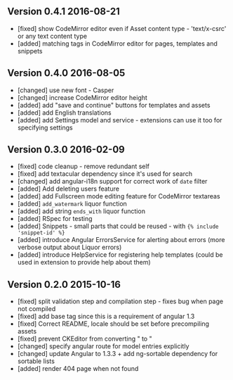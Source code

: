 ## Version 0.4.1 2016-08-21

* [fixed] show CodeMirror editor even if Asset content type - 'text/x-csrc' or any text content type
* [added] matching tags in CodeMirror editor for pages, templates and snippets

## Version 0.4.0 2016-08-05

* [changed] use new font - Casper
* [changed] increase CodeMirror editor height
* [added] add "save and continue" buttons for templates and assets
* [added] add English translations
* [added] add Settings model and service - extensions can use it too for specifying settings

## Version 0.3.0 2016-02-09

* [fixed] code cleanup - remove redundant self
* [fixed] add textacular dependency since it's used for search
* [changed] add angular-i18n support for correct work of `date` filter
* [added] Add deleting users feature
* [added] add Fullscreen mode editing feature for CodeMirror textareas
* [added] `add_watermark` liquor function
* [added] add string `ends_with` liquor function
* [added] RSpec for testing
* [added] Snippets - small parts that could be reused - with `{% include 'snippet-id' %}`
* [added] introduce Angular ErrorsService for alerting about errors (more verbose output about Liquor errors)
* [added] introduce HelpService for registering help templates (could be used in extension to provide help about them)

## Version 0.2.0 2015-10-16

* [fixed] split validation step and compilation step - fixes bug when page not compiled
* [fixed] add base tag since this is a requirement of angular 1.3
* [fixed] Correct README, locale should be set before precompiling assets
* [fixed] prevent CKEditor from converting " to &quot;
* [changed] specify angular route for model entries explicitly
* [changed] update Angular to 1.3.3 + add ng-sortable dependency for sortable lists
* [added] render 404 page when not found
